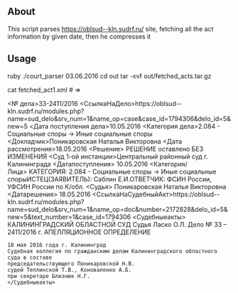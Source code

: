 ## About
This script parses https://oblsud--kln.sudrf.ru/ site, fetching all the act information by given date, then he compresses it

## Usage
ruby ./court_parser 03.06.2016
cd out
tar -xvf out/fetched_acts.tar.gz

cat fetched_act1.xml # =>
<?xml version="1.0" encoding="UTF-8"?>
<root>
  <act>
    <№ дела>33-2411/2016</№ дела>
    <СсылкаНаДело>https://oblsud--kln.sudrf.ru/modules.php?name=sud_delo&amp;srv_num=1&amp;name_op=case&amp;case_id=1794306&amp;delo_id=5&amp;new=5</СсылкаНаДело>
    <Дата поступления дела>10.05.2016</Дата поступления дела>
    <Категория дела>2.084 - Социальные споры -&gt; Иные социальные споры</Категория дела>
    <Докладчик>Поникаровская Наталья Викторовна</Докладчик>
    <Дата рассмотрения>18.05.2016</Дата рассмотрения>
    <Решение> РЕШЕНИЕ оставлено БЕЗ ИЗМЕНЕНИЯ</Решение>
    <Суд 1-ой инстанции>Центральный районный суд г. Калининграда</Суд 1-ой инстанции>
    <Датапоступления> 10.05.2016</Датапоступления>
    <Категория/Лица> КАТЕГОРИЯ: 2.084 - Социальные споры -&gt; Иные социальные спорыИСТЕЦ(ЗАЯВИТЕЛЬ): Саблин Е.И.ОТВЕТЧИК: ФСИН России, УФСИН России по К/обл.</Категория/Лица>
    <Судья> Поникаровская Наталья Викторовна</Судья>
    <Датарешения> 18.05.2016</Датарешения>
    <СсылкаНаСудебныйAкт>https://oblsud--kln.sudrf.ru/modules.php?name=sud_delo&amp;srv_num=1&amp;name_op=doc&amp;number=2172828&amp;delo_id=5&amp;new=5&amp;text_number=1&amp;case_id=1794306</СсылкаНаСудебныйAкт>
    <Судебныеакты>
	КАЛИНИНГРАДСКИЙ ОБЛАСТНОЙ СУД
	Судья Ласко О.Л. Дело № 33 – 2411/2016 г.
	АПЕЛЛЯЦИОННОЕ   ОПРЕДЕЛЕНИЕ

	18 мая 2016 года г. Калининград
	Судебная коллегия по гражданским делам Калининградского областного суда в составе
	председательствующего Поникаровской Н.В. 
	судей Теплинской Т.В., Коноваленко А.Б.
	при секретаре Близнюк Н.Г.
    </Судебныеакты>
  </act>
</root>
